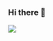 ### Hi there 👋

<!--
**lobinjeje/lobinjeje** is a ✨ _special_ ✨ repository because its `README.md` (this file) appears on your GitHub profile.

Here are some ideas to get you started:

- 🔭 I’m currently working on ...
- 🌱 I’m currently learning ...
- 👯 I’m looking to collaborate on ...
- 🤔 I’m looking for help with ...
- 💬 Ask me about ...
- 📫 How to reach me: ...
- 😄 Pronouns: ...
- ⚡ Fun fact: ...
-->


<img src="https://pm1.narvii.com/6933/52611e345ae3f40fc4474e5dafd559d9fa2452b9r1-512-512v2_hq.jpg">

